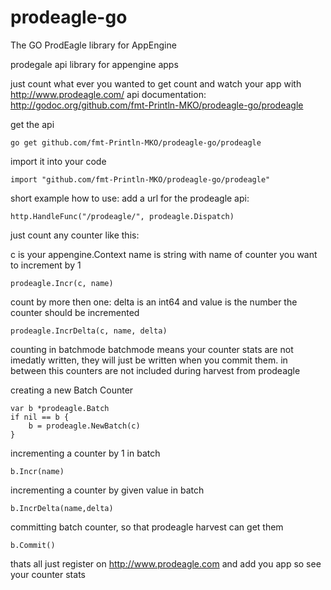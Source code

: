 prodeagle-go
============

The GO ProdEagle library for AppEngine

prodegale api library for appengine apps 

just count what ever you wanted to get count and watch your app with http://www.prodeagle.com/
api documentation: http://godoc.org/github.com/fmt-Println-MKO/prodeagle-go/prodeagle

get the api 

	go get github.com/fmt-Println-MKO/prodeagle-go/prodeagle

import it into your code

```import "github.com/fmt-Println-MKO/prodeagle-go/prodeagle"```

short example how to use:
add a url for the prodeagle api:

```http.HandleFunc("/prodeagle/", prodeagle.Dispatch)```

just count any counter like this:

c is your appengine.Context
name is string with name of counter you want to increment by 1

```prodeagle.Incr(c, name)```

count by more then one:
delta is an int64 and value is the number the counter should be incremented

```prodeagle.IncrDelta(c, name, delta)```

counting in batchmode
batchmode means your counter stats are not imedatly written, 
they will just be written when you commit them. in between this counters are not included during harvest from prodeagle

creating a new Batch Counter

```
var b *prodeagle.Batch
if nil == b {
	b = prodeagle.NewBatch(c)
}
```

incrementing a counter by 1 in batch

```b.Incr(name)```

incrementing a counter by given value in batch

```b.IncrDelta(name,delta)```

committing batch counter, so that prodeagle harvest can get them

```b.Commit()```

thats all
just register on http://www.prodeagle.com and add you app so see your counter stats
